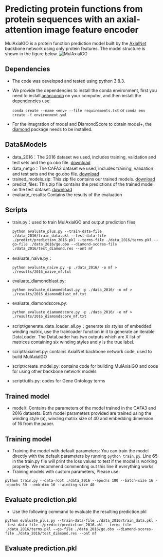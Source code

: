 # **Predicting protein functions from protein sequences with an axial-attention image feature encoder**

MulAxialGO is a protein function prediction model built by the [AxialNet](https://github.com/Worldseer/axial-deeplab) backbone network using only protein features. The model structure is shown in the figure below.
![MulAxialGO](https://github.com/Worldseer/MulAxialGO/blob/main/images/muaxialgo.jpg)


## Dependencies

* The code was developed and tested using python 3.8.3.
* We provide the dependencies to install the conda environment, first you need to install [ananconda](https://docs.anaconda.com/anaconda/install/index.html) on your computer, and then install the dependencies use:

  ```conda create --name <env> --file requirements.txt```
  or
  ```conda env create -f environment.yml```
* For the integration of model and DiamondScore to obtain model+, the [diamond](https://github.com/bbuchfink/diamond) package needs to be installed.



## Data&Models

* data_2016：The 2016 dataset we used, includes training, validation and test sets and  the go.obo file. [download](https://drive.google.com/drive/folders/1QAt3MEqFETPCxhYlBLdC8cAj3QmP6TUu?usp=sharing)
* data_netgo：The CAFA3 dataset we used, includes training, validation and test sets and  the go.obo file. [download](https://drive.google.com/drive/folders/1QAt3MEqFETPCxhYlBLdC8cAj3QmP6TUu?usp=sharing)
* trained_models.zip: This zip file contains our trained models. [download](https://drive.google.com/drive/folders/1QAt3MEqFETPCxhYlBLdC8cAj3QmP6TUu?usp=sharing)
* predict_files: This zip file contains the predictions of the trained model on the test dataset. [download](https://drive.google.com/drive/folders/1QAt3MEqFETPCxhYlBLdC8cAj3QmP6TUu?usp=sharing)
* evaluate_results: Contains the results of the evaluation

## Scripts
- train.py：used to train MulAxialGO and output prediction files

  ```
  python evaluate_plus.py --train-data-file ./data_2016/train_data.pkl --test-data-file ./predict/prediction_2016.pkl --terms-file ./data_2016/terms.pkl --go-file ./data_2016/go.obo --diamond-scores-file ./data_2016/test_diamond.res --ont mf
  ```

- evaluate_naive.py：

  ```
  python evaluate_naive.py -p ./data_2016/ -o mf > ./results/2016_naive_mf.txt
  ```

- evaluate_diamondblast.py:

  ```
  python evaluate_diamondblast.py -p ./data_2016/ -o mf > ./results/2016_diamondblast_mf.txt
  ```

- evaluate_diamondscore.py:

  ```
  python evaluate_diamondscore.py -p ./data_2016/ -o mf > ./results/2016_diamondscore_mf.txt
  ```

  

- script/generate_data_loader_all.py：generate six styles of embedded winding matrix, use the trainloader function in it to generate an iterable DataLoader. The DataLoader has two outputs which are X list of matrices containing six winding styles and y is the true label.

- script/axialnet.py: contains AxialNet backbone network code, used to build MulAxialGO

- script/create_model.py: contains  code for building MulAxialGO and code for using other backbone network models

- script/utils.py: codes for Gene Ontology terms

  

## Trained model
* model/: Contains the parameters of the model trained in the CAFA3 and 2016 datasets. Both model parameters provided are trained using the winding style (a), winding matrix size of 40 and embedding dimension of 16 from the paper.

## Training model
- Training the model with default parameters:
You can train the model directly with the default parameters by running `python train.py`. Line 65 in the train.py file will print the loss values to test if the model is working properly. We recommend commenting out this line if everything works
- Training models with custom parameters,
Please use:
```
python train.py --data-root ./data_2016 --epochs 100 --batch-size 16 --epochs 30 --emb-dim 16 --winding-size 40
```

## Evaluate prediction.pkl
- Use the following command to evaluate the resulting prediction.pkl
```
python evaluate_plus.py --train-data-file ./data_2016/train_data.pkl --test-data-file ./predict/prediction_2016.pkl --terms-file ./data_2016/terms.pkl --go-file ./data_2016/go.obo --diamond-scores-file ./data_2016/test_diamond.res --ont mf
```

## Evaluate prediction.pkl